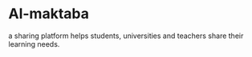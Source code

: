 # Al-maktaba
a sharing platform helps students, universities and teachers share their learning needs.
